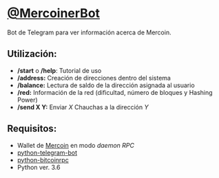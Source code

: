 # [@MercoinerBot](https://telegram.me/mercoinerbot)
Bot de Telegram para ver información acerca de Mercoin.

## Utilización:

* **/start** o **/help**: Tutorial de uso
* **/address:** Creación de direcciones dentro del sistema
* **/balance:** Lectura de saldo de la dirección asignada al usuario
* **/red:** Información de la red (dificultad, número de bloques y Hashing Power)
* **/send X Y:** Enviar *X* Chauchas a la dirección *Y*
 
## Requisitos:

* Wallet de [Mercoin](https://www.mercoin.org) en modo *daemon RPC*
* [python-telegram-bot](https://github.com/python-telegram-bot/python-telegram-bot)
* [python-bitcoinrpc](https://github.com/jgarzik/python-bitcoinrpc)
* Python ver. 3.6
